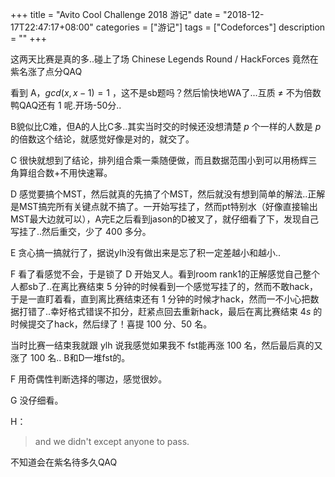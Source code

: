 +++
title = "Avito Cool Challenge 2018 游记"
date = "2018-12-17T22:47:17+08:00"
categories = ["游记"]
tags = ["Codeforces"]
description = ""
+++


这两天比赛是真的多..碰上了场 Chinese Legends Round / HackForces 竟然在紫名涨了点分QAQ

<!-- more -->

看到 A，$gcd(x,x-1)=1$ ，这不是sb题吗？然后愉快地WA了...互质 $\ne$ 不为倍数鸭QAQ还有 $1$ 呢.开场-50分..

B貌似比C难，但A的人比C多..其实当时交的时候还没想清楚 $p$ 个一样的人数是 $p$ 的倍数这个结论，就感觉好像是对的，就交了。

C 很快就想到了结论，排列组合乘一乘随便做，而且数据范围小到可以用杨辉三角算组合数+不用快速幂。

D 感觉要搞个MST，然后就真的先搞了个MST，然后就没有想到简单的解法..正解是MST搞完所有关键点就不搞了。一开始写挂了，然而pt特别水（好像直接输出MST最大边就可以），A完E之后看到jason的D被叉了，就仔细看了下，发现自己写挂了..然后重交，少了 $400$  多分。

E 贪心搞一搞就行了，据说ylh没有做出来是忘了积一定差越小和越小..

F 看了看感觉不会，于是锁了 D 开始叉人。看到room rank1的正解感觉自己整个人都sb了..在离比赛结束 $5$ 分钟的时候看到一个感觉写挂了的，然而不敢hack，于是一直盯着看，直到离比赛结束还有 $1$ 分钟的时候才hack，然而一不小心把数据打错了..幸好格式错误不扣分，赶紧点回去重新hack，最后在离比赛结束 $4s$ 的时候提交了hack，然后绿了！喜提 $100$ 分、$50​$ 名。

当时比赛一结束我就跟 ylh 说我感觉如果我不 fst能再涨 $100$ 名，然后最后真的又涨了 $100$ 名.. B和D一堆fst的。

F 用奇偶性判断选择的哪边，感觉很妙。

G 没仔细看。

H：

> and we didn't except anyone to pass.

不知道会在紫名待多久QAQ